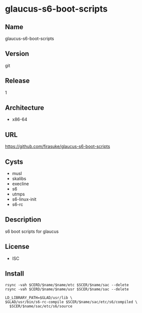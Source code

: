 # glaucus-s6-boot-scripts

## Name
glaucus-s6-boot-scripts

## Version
git

## Release
1

## Architecture
* x86-64

## URL
https://github.com/firasuke/glaucus-s6-boot-scripts

## Cysts
* musl
* skalibs
* execline
* s6
* utmps
* s6-linux-init
* s6-rc

## Description
s6 boot scripts for glaucus

## License
* ISC

## Install
```shell
rsync -vah $CERD/$name/$name/etc $SCER/$name/sac --delete
rsync -vah $CERD/$name/$name/usr $SCER/$name/sac --delete
```

```shell
LD_LIBRARY_PATH=$GLAD/usr/lib \
$GLAD/usr/bin/s6-rc-compile $SCER/$name/sac/etc/s6/compiled \
  $SCER/$name/sac/etc/s6/source
```
